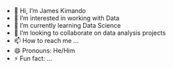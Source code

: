 - 👋 Hi, I’m James Kimando
- 👀 I’m interested in working with Data
- 🌱 I’m currently learning Data Science
- 💞️ I’m looking to collaborate on data analysis projects
- 📫 How to reach me ...
- 😄 Pronouns: He/Him
- ⚡ Fun fact: ...

<!---
kamahTek/kamahTek is a ✨ special ✨ repository because its `README.md` (this file) appears on your GitHub profile.
You can click the Preview link to take a look at your changes.
--->
